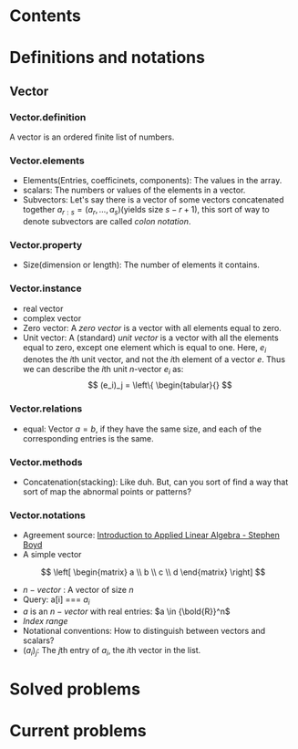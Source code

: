 # Contents

# Definitions and notations
## Vector
### Vector.definition
A vector is an ordered finite list of numbers.


### Vector.elements
- Elements(Entries, coefficinets, components): The values in the array.
- scalars: The numbers or values of the elements in a vector.
- Subvectors: Let's say there is a vector of some vectors concatenated together $a_{r:s} = (a_r,...,a_s)$(yields size $s-r+1$), this sort of way to denote subvectors are called *colon notation*.

### Vector.property
- Size(dimension or length): The number of elements it contains.
### Vector.instance
- real vector
- complex vector
- Zero vector: A *zero vector* is a vector with all elements equal to zero.
- Unit vector: A (standard) *unit vector* is a vector with all the elements equal to zero, except one element which is equal to one. Here, $e_i$ denotes the $i$th unit vector, and not the $i$th element of a vector $e$. Thus we can describe the $i$th unit $n$-vector $e_i$ as:
$$
        (e_i)_j = \left\{
                        \begin{tabular}{}
$$
### Vector.relations
- equal: Vector $a=b$, if they have the same size, and each of the corresponding entries is the same.
### Vector.methods
- Concatenation(stacking): Like duh. But, can you sort of find a way that sort of map the abnormal points or patterns?


### Vector.notations
- Agreement source: [Introduction to Applied Linear Algebra - Stephen Boyd](../pdf/introduction-to-applied-linear-algebra.pdf)
- A simple vector 

$$
\left[
\begin{matrix}
        a \\
        b \\
        c \\
        d
\end{matrix}
\right]
$$

- $n-vector$ : A vector of size $n$
- Query: a\[i\] === $a_i$
- $a$ is an $n-vector$ with real entries: $a \in {\bold{R}}^n$
- *Index range*
- Notational conventions: How to distinguish between vectors and scalars? 
- $(a_i)_j$: The $j$th entry of $a_i$, the $i$th vector in the list.
# Solved problems

# Current problems